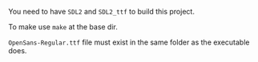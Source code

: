 You need to have `SDL2` and `SDL2_ttf` to build this project.


To make use `make` at the base dir.


`OpenSans-Regular.ttf` file must exist in the same folder as the executable does.
